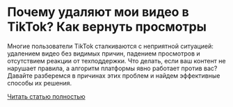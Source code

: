# Почему удаляют мои видео в TikTok? Как вернуть просмотры



Многие пользователи TikTok сталкиваются с неприятной ситуацией: удалением видео без видимых причин, падением просмотров и отсутствием реакции от техподдержки. Что делать, если ваш контент не нарушает правила, а алгоритм платформы явно работает против вас? Давайте разберемся в причинах этих проблем и найдем эффективные способы их решения.

[Читать статью полностью](https://xyberbara.com/web/tiktok-video-udalyayut-prosmotrov-net/)
